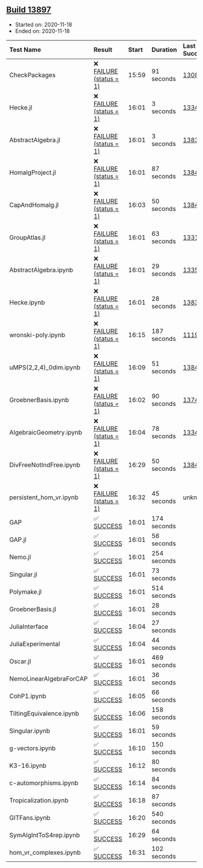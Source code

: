 ## [Build 13897](https://oscarci.mathematik.uni-kl.de/job/oscar/13897/)

* Started on: 2020-11-18
* Ended on: 2020-11-18

| Test Name    | Result | Start | Duration | Last Success | First Failure |
|:-------------|:-------|:------|:---------|:-------------|:--------------|
| CheckPackages | ❌ [FAILURE (status = 1)](https://oscarci.mathematik.uni-kl.de/job/oscar/13897/artifact/logs/build-13897/CheckPackages.log) | 15:59 | 91 seconds | [13085](https://oscarci.mathematik.uni-kl.de/job/oscar/13085/) | [13086](https://oscarci.mathematik.uni-kl.de/job/oscar/13086/) |
| Hecke.jl | ❌ [FAILURE (status = 1)](https://oscarci.mathematik.uni-kl.de/job/oscar/13897/artifact/logs/build-13897/Hecke.jl.log) | 16:01 | 3 seconds | [13341](https://oscarci.mathematik.uni-kl.de/job/oscar/13341/) | [13342](https://oscarci.mathematik.uni-kl.de/job/oscar/13342/) |
| AbstractAlgebra.jl | ❌ [FAILURE (status = 1)](https://oscarci.mathematik.uni-kl.de/job/oscar/13897/artifact/logs/build-13897/AbstractAlgebra.jl.log) | 16:01 | 3 seconds | [13837](https://oscarci.mathematik.uni-kl.de/job/oscar/13837/) | [13838](https://oscarci.mathematik.uni-kl.de/job/oscar/13838/) |
| HomalgProject.jl | ❌ [FAILURE (status = 1)](https://oscarci.mathematik.uni-kl.de/job/oscar/13897/artifact/logs/build-13897/HomalgProject.jl.log) | 16:01 | 87 seconds | [13845](https://oscarci.mathematik.uni-kl.de/job/oscar/13845/) | [13846](https://oscarci.mathematik.uni-kl.de/job/oscar/13846/) |
| CapAndHomalg.jl | ❌ [FAILURE (status = 1)](https://oscarci.mathematik.uni-kl.de/job/oscar/13897/artifact/logs/build-13897/CapAndHomalg.jl.log) | 16:03 | 50 seconds | [13845](https://oscarci.mathematik.uni-kl.de/job/oscar/13845/) | [13846](https://oscarci.mathematik.uni-kl.de/job/oscar/13846/) |
| GroupAtlas.jl | ❌ [FAILURE (status = 1)](https://oscarci.mathematik.uni-kl.de/job/oscar/13897/artifact/logs/build-13897/GroupAtlas.jl.log) | 16:01 | 63 seconds | [13311](https://oscarci.mathematik.uni-kl.de/job/oscar/13311/) | [13312](https://oscarci.mathematik.uni-kl.de/job/oscar/13312/) |
| AbstractAlgebra.ipynb | ❌ [FAILURE (status = 1)](https://oscarci.mathematik.uni-kl.de/job/oscar/13897/artifact/logs/build-13897/AbstractAlgebra.ipynb.log) | 16:01 | 29 seconds | [13355](https://oscarci.mathematik.uni-kl.de/job/oscar/13355/) | [13356](https://oscarci.mathematik.uni-kl.de/job/oscar/13356/) |
| Hecke.ipynb | ❌ [FAILURE (status = 1)](https://oscarci.mathematik.uni-kl.de/job/oscar/13897/artifact/logs/build-13897/Hecke.ipynb.log) | 16:01 | 28 seconds | [13837](https://oscarci.mathematik.uni-kl.de/job/oscar/13837/) | [13838](https://oscarci.mathematik.uni-kl.de/job/oscar/13838/) |
| wronski-poly.ipynb | ❌ [FAILURE (status = 1)](https://oscarci.mathematik.uni-kl.de/job/oscar/13897/artifact/logs/build-13897/wronski-poly.ipynb.log) | 16:15 | 187 seconds | [11192](https://oscarci.mathematik.uni-kl.de/job/oscar/11192/) | [11193](https://oscarci.mathematik.uni-kl.de/job/oscar/11193/) |
| uMPS(2,2,4)_0dim.ipynb | ❌ [FAILURE (status = 1)](https://oscarci.mathematik.uni-kl.de/job/oscar/13897/artifact/logs/build-13897/uMPS-2-2-4-_0dim.ipynb.log) | 16:09 | 51 seconds | [13841](https://oscarci.mathematik.uni-kl.de/job/oscar/13841/) | [13842](https://oscarci.mathematik.uni-kl.de/job/oscar/13842/) |
| GroebnerBasis.ipynb | ❌ [FAILURE (status = 1)](https://oscarci.mathematik.uni-kl.de/job/oscar/13897/artifact/logs/build-13897/GroebnerBasis.ipynb.log) | 16:02 | 90 seconds | [13748](https://oscarci.mathematik.uni-kl.de/job/oscar/13748/) | [13749](https://oscarci.mathematik.uni-kl.de/job/oscar/13749/) |
| AlgebraicGeometry.ipynb | ❌ [FAILURE (status = 1)](https://oscarci.mathematik.uni-kl.de/job/oscar/13897/artifact/logs/build-13897/AlgebraicGeometry.ipynb.log) | 16:04 | 78 seconds | [13341](https://oscarci.mathematik.uni-kl.de/job/oscar/13341/) | [13342](https://oscarci.mathematik.uni-kl.de/job/oscar/13342/) |
| DivFreeNotIndFree.ipynb | ❌ [FAILURE (status = 1)](https://oscarci.mathematik.uni-kl.de/job/oscar/13897/artifact/logs/build-13897/DivFreeNotIndFree.ipynb.log) | 16:29 | 50 seconds | [13845](https://oscarci.mathematik.uni-kl.de/job/oscar/13845/) | [13846](https://oscarci.mathematik.uni-kl.de/job/oscar/13846/) |
| persistent_hom_vr.ipynb | ❌ [FAILURE (status = 1)](https://oscarci.mathematik.uni-kl.de/job/oscar/13897/artifact/logs/build-13897/persistent_hom_vr.ipynb.log) | 16:32 | 45 seconds | unknown | unknown |
| GAP | ✅ [SUCCESS](https://oscarci.mathematik.uni-kl.de/job/oscar/13897/artifact/logs/build-13897/GAP.log) | 16:01 | 174 seconds |  |  |
| GAP.jl | ✅ [SUCCESS](https://oscarci.mathematik.uni-kl.de/job/oscar/13897/artifact/logs/build-13897/GAP.jl.log) | 16:01 | 56 seconds |  |  |
| Nemo.jl | ✅ [SUCCESS](https://oscarci.mathematik.uni-kl.de/job/oscar/13897/artifact/logs/build-13897/Nemo.jl.log) | 16:01 | 254 seconds |  |  |
| Singular.jl | ✅ [SUCCESS](https://oscarci.mathematik.uni-kl.de/job/oscar/13897/artifact/logs/build-13897/Singular.jl.log) | 16:01 | 73 seconds |  |  |
| Polymake.jl | ✅ [SUCCESS](https://oscarci.mathematik.uni-kl.de/job/oscar/13897/artifact/logs/build-13897/Polymake.jl.log) | 16:01 | 514 seconds |  |  |
| GroebnerBasis.jl | ✅ [SUCCESS](https://oscarci.mathematik.uni-kl.de/job/oscar/13897/artifact/logs/build-13897/GroebnerBasis.jl.log) | 16:01 | 28 seconds |  |  |
| JuliaInterface | ✅ [SUCCESS](https://oscarci.mathematik.uni-kl.de/job/oscar/13897/artifact/logs/build-13897/JuliaInterface.log) | 16:04 | 27 seconds |  |  |
| JuliaExperimental | ✅ [SUCCESS](https://oscarci.mathematik.uni-kl.de/job/oscar/13897/artifact/logs/build-13897/JuliaExperimental.log) | 16:04 | 44 seconds |  |  |
| Oscar.jl | ✅ [SUCCESS](https://oscarci.mathematik.uni-kl.de/job/oscar/13897/artifact/logs/build-13897/Oscar.jl.log) | 16:01 | 469 seconds |  |  |
| NemoLinearAlgebraForCAP | ✅ [SUCCESS](https://oscarci.mathematik.uni-kl.de/job/oscar/13897/artifact/logs/build-13897/NemoLinearAlgebraForCAP.log) | 16:01 | 36 seconds |  |  |
| CohP1.ipynb | ✅ [SUCCESS](https://oscarci.mathematik.uni-kl.de/job/oscar/13897/artifact/logs/build-13897/CohP1.ipynb.log) | 16:05 | 66 seconds |  |  |
| TiltingEquivalence.ipynb | ✅ [SUCCESS](https://oscarci.mathematik.uni-kl.de/job/oscar/13897/artifact/logs/build-13897/TiltingEquivalence.ipynb.log) | 16:06 | 158 seconds |  |  |
| Singular.ipynb | ✅ [SUCCESS](https://oscarci.mathematik.uni-kl.de/job/oscar/13897/artifact/logs/build-13897/Singular.ipynb.log) | 16:01 | 59 seconds |  |  |
| g-vectors.ipynb | ✅ [SUCCESS](https://oscarci.mathematik.uni-kl.de/job/oscar/13897/artifact/logs/build-13897/g-vectors.ipynb.log) | 16:10 | 150 seconds |  |  |
| K3-16.ipynb | ✅ [SUCCESS](https://oscarci.mathematik.uni-kl.de/job/oscar/13897/artifact/logs/build-13897/K3-16.ipynb.log) | 16:12 | 80 seconds |  |  |
| c-automorphisms.ipynb | ✅ [SUCCESS](https://oscarci.mathematik.uni-kl.de/job/oscar/13897/artifact/logs/build-13897/c-automorphisms.ipynb.log) | 16:14 | 84 seconds |  |  |
| Tropicalization.ipynb | ✅ [SUCCESS](https://oscarci.mathematik.uni-kl.de/job/oscar/13897/artifact/logs/build-13897/Tropicalization.ipynb.log) | 16:18 | 87 seconds |  |  |
| GITFans.ipynb | ✅ [SUCCESS](https://oscarci.mathematik.uni-kl.de/job/oscar/13897/artifact/logs/build-13897/GITFans.ipynb.log) | 16:20 | 540 seconds |  |  |
| SymAlgIntToS4rep.ipynb | ✅ [SUCCESS](https://oscarci.mathematik.uni-kl.de/job/oscar/13897/artifact/logs/build-13897/SymAlgIntToS4rep.ipynb.log) | 16:29 | 64 seconds |  |  |
| hom_vr_complexes.ipynb | ✅ [SUCCESS](https://oscarci.mathematik.uni-kl.de/job/oscar/13897/artifact/logs/build-13897/hom_vr_complexes.ipynb.log) | 16:31 | 102 seconds |  |  |
